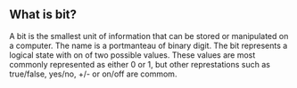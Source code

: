 ## What is bit?
A bit is the smallest unit of information that can be stored or manipulated on a computer. The name is a portmanteau of binary digit. The bit represents a logical state with on of two possible values. These values are most commonly represented as either 0 or 1, but other represtations such as true/false, yes/no, +/- or on/off are commom.

